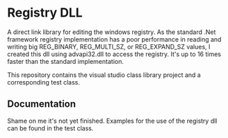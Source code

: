 # Registry DLL

A direct link library for editing the windows registry.
As the standard .Net framework registry implementation has a poor performance in reading and writing big REG_BINARY, REG_MULTI_SZ, or REG_EXPAND_SZ values, I created this dll using advapi32.dll to access the registry.
It's up to 16 times faster than the standard implementation.

This repository contains the visual studio class library project and a corresponding test class.

## Documentation

Shame on me it's not yet finished.
Examples for the use of the registry dll can be found in the test class.
